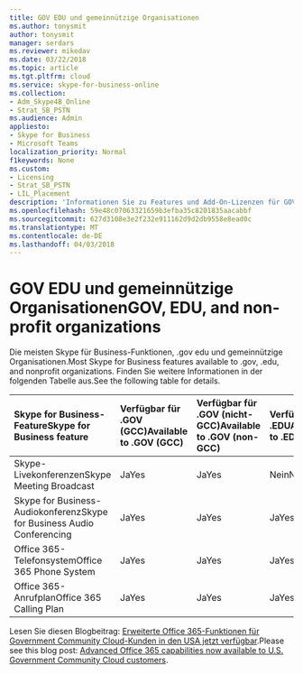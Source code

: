 ```yaml
---
title: GOV EDU und gemeinnützige Organisationen
ms.author: tonysmit
author: tonysmit
manager: serdars
ms.reviewer: mikedav
ms.date: 03/22/2018
ms.topic: article
ms.tgt.pltfrm: cloud
ms.service: skype-for-business-online
ms.collection:
- Adm_Skype4B_Online
- Strat_SB_PSTN
ms.audience: Admin
appliesto:
- Skype for Business
- Microsoft Teams
localization_priority: Normal
f1keywords: None
ms.custom:
- Licensing
- Strat_SB_PSTN
- LIL_Placement
description: 'Informationen Sie zu Features und Add-On-Lizenzen für GOV, EDU und gemeinnützige Organisation Pläne. '
ms.openlocfilehash: 59e48c07063321659b3efba35c8201835aacabbf
ms.sourcegitcommit: 627d3108e3e2f232e911162d9d2db9558e8ead0c
ms.translationtype: MT
ms.contentlocale: de-DE
ms.lasthandoff: 04/03/2018
---
```

# <a name="gov-edu-and-non-profit-organizations"></a><span data-ttu-id="19a0b-103">GOV EDU und gemeinnützige Organisationen</span><span class="sxs-lookup"><span data-stu-id="19a0b-103">GOV, EDU, and non-profit organizations</span></span>

<span data-ttu-id="19a0b-104">Die meisten Skype für Business-Funktionen, .gov edu und gemeinnützige Organisationen.</span><span class="sxs-lookup"><span data-stu-id="19a0b-104">Most Skype for Business features available to .gov, .edu, and nonprofit organizations.</span></span> <span data-ttu-id="19a0b-105">Finden Sie weitere Informationen in der folgenden Tabelle aus.</span><span class="sxs-lookup"><span data-stu-id="19a0b-105">See the following table for details.</span></span>

|<span data-ttu-id="19a0b-106">**Skype for Business-Feature**</span><span class="sxs-lookup"><span data-stu-id="19a0b-106">**Skype for Business feature**</span></span>|<span data-ttu-id="19a0b-107">**Verfügbar für .GOV (GCC)**</span><span class="sxs-lookup"><span data-stu-id="19a0b-107">**Available to .GOV (GCC)**</span></span>|<span data-ttu-id="19a0b-108">**Verfügbar für .GOV (nicht-GCC)**</span><span class="sxs-lookup"><span data-stu-id="19a0b-108">**Available to .GOV (non-GCC)**</span></span>|<span data-ttu-id="19a0b-109">**Verfügbar für .EDU**</span><span class="sxs-lookup"><span data-stu-id="19a0b-109">**Available to .EDU**</span></span>|<span data-ttu-id="19a0b-110">**Verfügbar für gemeinnützige Organisationen**</span><span class="sxs-lookup"><span data-stu-id="19a0b-110">**Available to non-profit organizations**</span></span>|
|:-----|:-----|:-----|:-----|:-----|
|<span data-ttu-id="19a0b-111">Skype-Livekonferenzen</span><span class="sxs-lookup"><span data-stu-id="19a0b-111">Skype Meeting Broadcast</span></span>  <br/> |<span data-ttu-id="19a0b-112">Ja</span><span class="sxs-lookup"><span data-stu-id="19a0b-112">Yes</span></span>  <br/> |<span data-ttu-id="19a0b-113">Ja</span><span class="sxs-lookup"><span data-stu-id="19a0b-113">Yes</span></span>  <br/> |<span data-ttu-id="19a0b-114">Nein</span><span class="sxs-lookup"><span data-stu-id="19a0b-114">No</span></span>  <br/> |<span data-ttu-id="19a0b-115">Ja</span><span class="sxs-lookup"><span data-stu-id="19a0b-115">Yes</span></span>  <br/> |
|<span data-ttu-id="19a0b-116">Skype for Business-Audiokonferenz</span><span class="sxs-lookup"><span data-stu-id="19a0b-116">Skype for Business Audio Conferencing</span></span>  <br/> |<span data-ttu-id="19a0b-117">Ja</span><span class="sxs-lookup"><span data-stu-id="19a0b-117">Yes</span></span>  <br/> |<span data-ttu-id="19a0b-118">Ja</span><span class="sxs-lookup"><span data-stu-id="19a0b-118">Yes</span></span>  <br/> |<span data-ttu-id="19a0b-119">Ja</span><span class="sxs-lookup"><span data-stu-id="19a0b-119">Yes</span></span>  <br/> |<span data-ttu-id="19a0b-120">Ja</span><span class="sxs-lookup"><span data-stu-id="19a0b-120">Yes</span></span>  <br/> |
|<span data-ttu-id="19a0b-121">Office 365-Telefonsystem</span><span class="sxs-lookup"><span data-stu-id="19a0b-121">Office 365 Phone System</span></span>  <br/> |<span data-ttu-id="19a0b-122">Ja</span><span class="sxs-lookup"><span data-stu-id="19a0b-122">Yes</span></span>  <br/> |<span data-ttu-id="19a0b-123">Ja</span><span class="sxs-lookup"><span data-stu-id="19a0b-123">Yes</span></span>  <br/> |<span data-ttu-id="19a0b-124">Ja</span><span class="sxs-lookup"><span data-stu-id="19a0b-124">Yes</span></span>  <br/> |<span data-ttu-id="19a0b-125">Ja</span><span class="sxs-lookup"><span data-stu-id="19a0b-125">Yes</span></span>  <br/> |
|<span data-ttu-id="19a0b-126">Office 365-Anrufplan</span><span class="sxs-lookup"><span data-stu-id="19a0b-126">Office 365 Calling Plan</span></span>  <br/> |<span data-ttu-id="19a0b-127">Ja</span><span class="sxs-lookup"><span data-stu-id="19a0b-127">Yes</span></span>  <br/> |<span data-ttu-id="19a0b-128">Ja</span><span class="sxs-lookup"><span data-stu-id="19a0b-128">Yes</span></span>  <br/> |<span data-ttu-id="19a0b-129">Ja</span><span class="sxs-lookup"><span data-stu-id="19a0b-129">Yes</span></span>  <br/> |<span data-ttu-id="19a0b-130">Ja</span><span class="sxs-lookup"><span data-stu-id="19a0b-130">Yes</span></span>  <br/> |
   
<span data-ttu-id="19a0b-131">Lesen Sie diesen Blogbeitrag: [Erweiterte Office 365-Funktionen für Government Community Cloud-Kunden in den USA jetzt verfügbar](https://blogs.office.com/2017/01/17/advanced-office-365-capabilities-now-available-to-u-s-government-community-customers/).</span><span class="sxs-lookup"><span data-stu-id="19a0b-131">Please see this blog post: [Advanced Office 365 capabilities now available to U.S. Government Community Cloud customers](https://blogs.office.com/2017/01/17/advanced-office-365-capabilities-now-available-to-u-s-government-community-customers/).</span></span>
